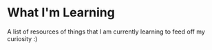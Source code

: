 # What I'm Learning
A list of resources of things that I am currently learning to feed off my curiosity :) 
